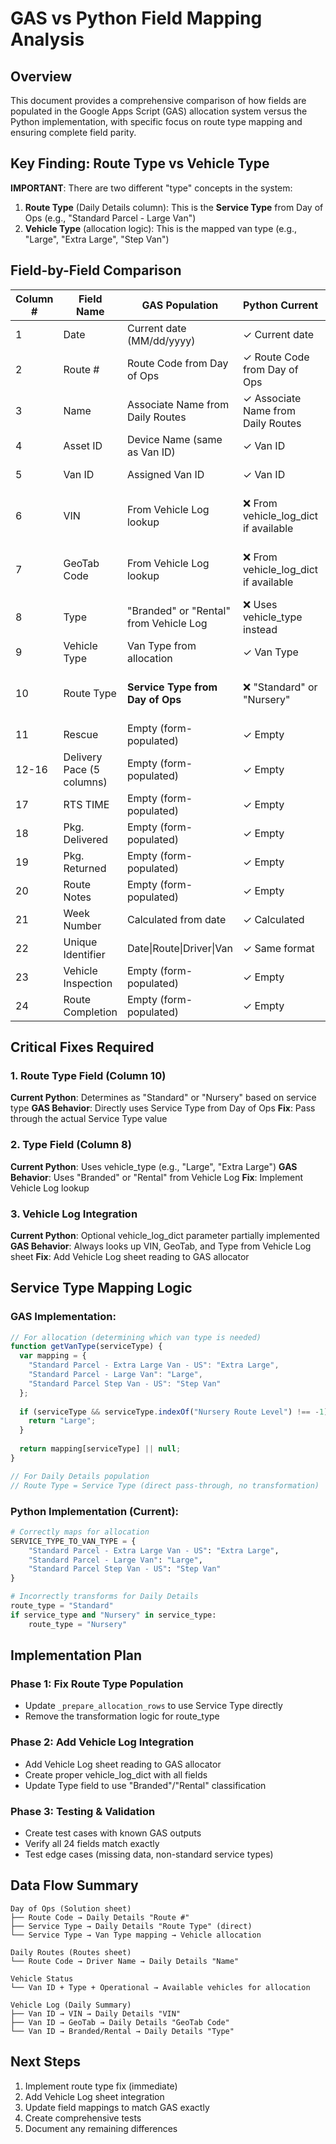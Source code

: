 # GAS vs Python Field Mapping Analysis

## Overview
This document provides a comprehensive comparison of how fields are populated in the Google Apps Script (GAS) allocation system versus the Python implementation, with specific focus on route type mapping and ensuring complete field parity.

## Key Finding: Route Type vs Vehicle Type
**IMPORTANT**: There are two different "type" concepts in the system:
1. **Route Type** (Daily Details column): This is the **Service Type** from Day of Ops (e.g., "Standard Parcel - Large Van")
2. **Vehicle Type** (allocation logic): This is the mapped van type (e.g., "Large", "Extra Large", "Step Van")

## Field-by-Field Comparison

| Column # | Field Name | GAS Population | Python Current | Status | Action Required |
|----------|------------|----------------|----------------|---------|-----------------|
| 1 | Date | Current date (MM/dd/yyyy) | ✓ Current date | ✅ Match | None |
| 2 | Route # | Route Code from Day of Ops | ✓ Route Code from Day of Ops | ✅ Match | None |
| 3 | Name | Associate Name from Daily Routes | ✓ Associate Name from Daily Routes | ✅ Match | None |
| 4 | Asset ID | Device Name (same as Van ID) | ✓ Van ID | ✅ Match | None |
| 5 | Van ID | Assigned Van ID | ✓ Van ID | ✅ Match | None |
| 6 | VIN | From Vehicle Log lookup | ❌ From vehicle_log_dict if available | ⚠️ Partial | Need Vehicle Log sheet integration |
| 7 | GeoTab Code | From Vehicle Log lookup | ❌ From vehicle_log_dict if available | ⚠️ Partial | Need Vehicle Log sheet integration |
| 8 | Type | "Branded" or "Rental" from Vehicle Log | ❌ Uses vehicle_type instead | ❌ Wrong | Fix to use Vehicle Log data |
| 9 | Vehicle Type | Van Type from allocation | ✓ Van Type | ✅ Match | None |
| 10 | Route Type | **Service Type from Day of Ops** | ❌ "Standard" or "Nursery" | ❌ Wrong | Fix to use actual Service Type |
| 11 | Rescue | Empty (form-populated) | ✓ Empty | ✅ Match | None |
| 12-16 | Delivery Pace (5 columns) | Empty (form-populated) | ✓ Empty | ✅ Match | None |
| 17 | RTS TIME | Empty (form-populated) | ✓ Empty | ✅ Match | None |
| 18 | Pkg. Delivered | Empty (form-populated) | ✓ Empty | ✅ Match | None |
| 19 | Pkg. Returned | Empty (form-populated) | ✓ Empty | ✅ Match | None |
| 20 | Route Notes | Empty (form-populated) | ✓ Empty | ✅ Match | None |
| 21 | Week Number | Calculated from date | ✓ Calculated | ✅ Match | None |
| 22 | Unique Identifier | Date\|Route\|Driver\|Van | ✓ Same format | ✅ Match | None |
| 23 | Vehicle Inspection | Empty (form-populated) | ✓ Empty | ✅ Match | None |
| 24 | Route Completion | Empty (form-populated) | ✓ Empty | ✅ Match | None |

## Critical Fixes Required

### 1. Route Type Field (Column 10)
**Current Python**: Determines as "Standard" or "Nursery" based on service type
**GAS Behavior**: Directly uses Service Type from Day of Ops
**Fix**: Pass through the actual Service Type value

### 2. Type Field (Column 8) 
**Current Python**: Uses vehicle_type (e.g., "Large", "Extra Large")
**GAS Behavior**: Uses "Branded" or "Rental" from Vehicle Log
**Fix**: Implement Vehicle Log lookup

### 3. Vehicle Log Integration
**Current Python**: Optional vehicle_log_dict parameter partially implemented
**GAS Behavior**: Always looks up VIN, GeoTab, and Type from Vehicle Log sheet
**Fix**: Add Vehicle Log sheet reading to GAS allocator

## Service Type Mapping Logic

### GAS Implementation:
```javascript
// For allocation (determining which van type is needed)
function getVanType(serviceType) {
  var mapping = {
    "Standard Parcel - Extra Large Van - US": "Extra Large",
    "Standard Parcel - Large Van": "Large",
    "Standard Parcel Step Van - US": "Step Van"
  };
  
  if (serviceType && serviceType.indexOf("Nursery Route Level") !== -1) {
    return "Large";
  }
  
  return mapping[serviceType] || null;
}

// For Daily Details population
// Route Type = Service Type (direct pass-through, no transformation)
```

### Python Implementation (Current):
```python
# Correctly maps for allocation
SERVICE_TYPE_TO_VAN_TYPE = {
    "Standard Parcel - Extra Large Van - US": "Extra Large",
    "Standard Parcel - Large Van": "Large",
    "Standard Parcel Step Van - US": "Step Van"
}

# Incorrectly transforms for Daily Details
route_type = "Standard"
if service_type and "Nursery" in service_type:
    route_type = "Nursery"
```

## Implementation Plan

### Phase 1: Fix Route Type Population
- Update `_prepare_allocation_rows` to use Service Type directly
- Remove the transformation logic for route_type

### Phase 2: Add Vehicle Log Integration
- Add Vehicle Log sheet reading to GAS allocator
- Create proper vehicle_log_dict with all fields
- Update Type field to use "Branded"/"Rental" classification

### Phase 3: Testing & Validation
- Create test cases with known GAS outputs
- Verify all 24 fields match exactly
- Test edge cases (missing data, non-standard service types)

## Data Flow Summary

```
Day of Ops (Solution sheet)
├── Route Code → Daily Details "Route #"
├── Service Type → Daily Details "Route Type" (direct)
└── Service Type → Van Type mapping → Vehicle allocation

Daily Routes (Routes sheet)
└── Route Code → Driver Name → Daily Details "Name"

Vehicle Status
└── Van ID + Type + Operational → Available vehicles for allocation

Vehicle Log (Daily Summary)
├── Van ID → VIN → Daily Details "VIN"
├── Van ID → GeoTab → Daily Details "GeoTab Code"
└── Van ID → Branded/Rental → Daily Details "Type"
```

## Next Steps
1. Implement route type fix (immediate)
2. Add Vehicle Log sheet integration
3. Update field mappings to match GAS exactly
4. Create comprehensive tests
5. Document any remaining differences